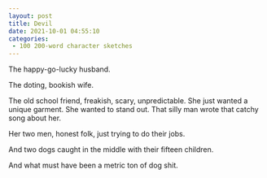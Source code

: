 ```yaml
---
layout: post
title: Devil
date: 2021-10-01 04:55:10
categories:
 - 100 200-word character sketches
---
```


The happy-go-lucky husband.

The doting, bookish wife.

The old school friend, freakish, scary, unpredictable. She just wanted a unique garment. She wanted to stand out. That silly man wrote that catchy song about her.

Her two men, honest folk, just trying to do their jobs.

And two dogs caught in the middle with their fifteen children.

And what must have been a metric ton of dog shit.
